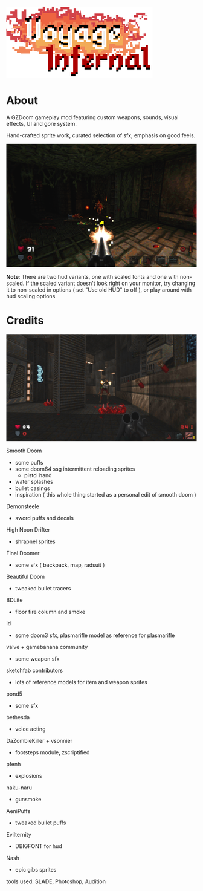 ![](./screenshots/title.png)

# About

A GZDoom gameplay mod featuring custom weapons, sounds, visual effects, UI and gore system.

Hand-crafted sprite work, curated selection of sfx, emphasis on good feels.

![](./screenshots/1.png)


**Note**: There are two hud variants, one with scaled fonts and one with non-scaled. If the scaled variant doesn't look right on your monitor, try changing it to non-scaled in options ( set "Use old HUD" to off ), or play around with hud scaling options



# Credits

![](./screenshots/2.png)


Smooth Doom
- some puffs
- some doom64 ssg intermittent reloading sprites
    - pistol hand
- water splashes
- bullet casings
- inspiration ( this whole thing started as a personal edit of smooth doom )

Demonsteele
- sword puffs and decals

High Noon Drifter
- shrapnel sprites

Final Doomer
- some sfx ( backpack, map, radsuit )

Beautiful Doom
- tweaked bullet tracers

BDLite
- floor fire column and smoke

id
- some doom3 sfx, plasmarifle model as reference for plasmarifle

valve + gamebanana community
- some weapon sfx

sketchfab contributors
- lots of reference models for item and weapon sprites

pond5
- some sfx

bethesda
- voice acting

DaZombieKiller + vsonnier
- footsteps module, zscriptified

pfenh
- explosions

naku-naru
- gunsmoke

AeniPuffs
- tweaked bullet puffs

Evilternity
- DBIGFONT for hud

Nash
- epic gibs sprites


tools used: SLADE, Photoshop, Audition
